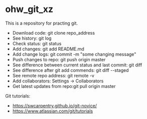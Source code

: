 # ohw_git_xz
This is a repository for practing git.

* Download code: git clone repo_address
* See history: git log
* Check status: git status
* Add changes: git add README.md
* Add change logs: git commit -m "some changing message"
* Push changes to repo: git push origin master
* See difference between current status and last commit: git diff
* See difference after git add commends: git diff --staged
* See remote repo address: git remote -v
* Add collaborators: Settings -> Collaborators
* Get latest updates from repo:git pull origin master

Git tutorials: 
* https://swcarpentry.github.io/git-novice/
* https://www.atlassian.com/git/tutorials